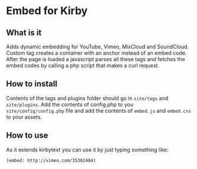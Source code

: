 # Embed for Kirby

## What is it
Adds dynamic embedding for YouTube, Vimeo, MixCloud and SoundCloud. Custom tag creates a container with an anchor instead of an embed code. After the page is loaded a javascript parses all these tags and fetches the embed codes by calling a php script that makes a curl request.

## How to install
Contents of the tags and plugins folder should go in `site/tags` and `site/plugins`. Add the contents of config.php to you `site/config/config.php` file and add the contents of `embed.js` and `embed.css` to your assets.

## How to use
As it extends kirbytext you can use it by just typing something like:

```
(embed: http://vimeo.com/35302484)
```